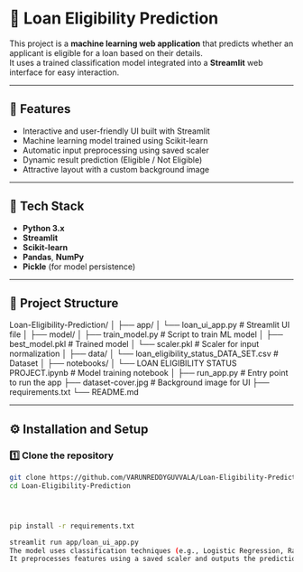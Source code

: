 # 🏦 Loan Eligibility Prediction

This project is a **machine learning web application** that predicts whether an applicant is eligible for a loan based on their details.  
It uses a trained classification model integrated into a **Streamlit** web interface for easy interaction.

---

## 🚀 Features
- Interactive and user-friendly UI built with Streamlit  
- Machine learning model trained using Scikit-learn  
- Automatic input preprocessing using saved scaler  
- Dynamic result prediction (Eligible / Not Eligible)  
- Attractive layout with a custom background image  

---

## 🧰 Tech Stack
- **Python 3.x**
- **Streamlit**
- **Scikit-learn**
- **Pandas**, **NumPy**
- **Pickle** (for model persistence)

---

## 📂 Project Structure
Loan-Eligibility-Prediction/
│
├── app/
│ └── loan_ui_app.py # Streamlit UI file
│
├── model/
│ ├── train_model.py # Script to train ML model
│ ├── best_model.pkl # Trained model
│ └── scaler.pkl # Scaler for input normalization
│
├── data/
│ └── loan_eligibility_status_DATA_SET.csv # Dataset
│
├── notebooks/
│ └── LOAN ELIGIBILITY STATUS PROJECT.ipynb # Model training notebook
│
├── run_app.py # Entry point to run the app
├── dataset-cover.jpg # Background image for UI
├── requirements.txt
└── README.md

---

## ⚙️ Installation and Setup

### 1️⃣ Clone the repository
```bash
git clone https://github.com/VARUNREDDYGUVVALA/Loan-Eligibility-Prediction.git
cd Loan-Eligibility-Prediction




pip install -r requirements.txt

streamlit run app/loan_ui_app.py
The model uses classification techniques (e.g., Logistic Regression, Random Forest, etc.) trained on applicant demographic and financial details to predict loan approval outcomes.
It preprocesses features using a saved scaler and outputs the prediction instantly through the UI.


